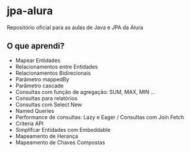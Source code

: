 # jpa-alura
Repositório oficial para as aulas de Java e JPA da Alura

## O que aprendi?

* Mapear Entidades
* Relacionamentos entre Entidades
* Relacionamentos Bidirecionais
* Parâmetro mappedBy
* Parâmetro cascade
* Consultas com função de agregação: SUM, MAX, MIN ...
* Consultas para relatórios
* Consultas com Select New
* Named Queries
* Performance de consultas: Lazy e Eager / Consultas com Join Fetch
* Criteria API
* Simplifcar Entidades com Embeddable 
* Mapeamento de Herança
* Mapeamento de Chaves Compostas
